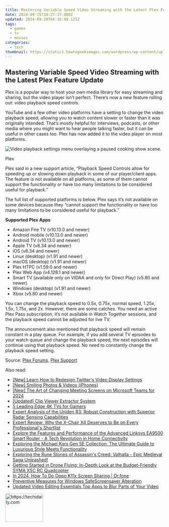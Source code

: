 ```yaml
---
title: Mastering Variable Speed Video Streaming with the Latest Plex Feature Update
date: 2024-09-15T18:27:37.886Z
updated: 2024-09-20T04:16:49.125Z
tags:
  - games
  - tv
  - movies
categories:
  - tech
thumbnail: https://static1.howtogeekimages.com/wordpress/wp-content/uploads/2024/02/plex-hero-image.jpg
---
```


## Mastering Variable Speed Video Streaming with the Latest Plex Feature Update

Plex is a popular way to host your own media library for easy streaming and sharing, but the video player isn’t perfect. There’s now a new feature rolling out: video playback speed controls.

 YouTube and a few other video platforms have a setting to change the video playback speed, allowing you to watch content slower or faster than it was originally intended. That’s mostly helpful for interviews, podcasts, or other media where you might want to hear people talking faster, but it can be useful in other cases too. Plex has now added it to the video player on most platforms.

![Video playback settings menu overlaying a paused cooking show scene.](https://static1.howtogeekimages.com/wordpress/wp-content/uploads/2024/05/cursor_and_-_arrested_development_-_s1_-_e2_-_and_canvas_in_cs-team_-_plex_-_slack.png) 

Plex

 Plex said in a new support article, “Playback Speed Controls allow for speeding up or slowing down playback in some of our player/client apps. The feature is not available on all platforms, as some of them cannot support the functionality or have too many limitations to be considered useful for playback.”

 The full list of supported platforms is below. Plex says it’s not available on some devices because they “cannot support the functionality or have too many limitations to be considered useful for playback.”

**Supported Plex Apps** 

* Amazon Fire TV (v10.13.0 and newer)
* Android mobile (v10.13.0 and newer)
* Android TV (v10.13.0 and newer)
* Apple TV (v8.34 and newer)
* iOS (v8.34 and newer)
* Linux (desktop) (v1.91 and newer)
* macOS (desktop) (v1.91 and newer)
* Plex HTPC (v1.59.0 and newer)
* Plex Web App (v4.128.1 and newer)
* Smart TV (available only on VIDAA and only for Direct Play) (v5.80 and newer)
* Windows (desktop) (v1.91 and newer)
* Xbox (v5.80 and newer)

 You can change the playback speed to 0.5x, 0.75x, normal speed, 1.25x, 1.5x, 1.75x, and 2x. However, there are some catches. You need an active Plex Pass subscription, it’s not available in Watch Together sessions, and the playback speed cannot be adjusted for live TV.

 The announcement also mentioned that playback speed will remain constant in a play queue. For example, if you add several TV episodes to your watch queue and change the playback speed, the next episodes will continue using that playback speed. No need to constantly change the playback speed setting.

 Source: [Plex Forums](https://forums.plex.tv/t/video-playback-speed-controls/877681), [Plex Support](https://support.plex.tv/articles/video-playback-speed-controls/)

<ins class="adsbygoogle"
     style="display:block"
     data-ad-format="autorelaxed"
     data-ad-client="ca-pub-7571918770474297"
     data-ad-slot="1223367746"></ins>

<ins class="adsbygoogle"
     style="display:block"
     data-ad-client="ca-pub-7571918770474297"
     data-ad-slot="8358498916"
     data-ad-format="auto"
     data-full-width-responsive="true"></ins>

<span class="atpl-alsoreadstyle">Also read:</span>
<div><ul>
<li><a href="https://twitter-videos.techidaily.com/new-learn-how-to-redesign-twitters-video-display-settings/"><u>[New] Learn How to Redesign Twitter's Video Display Settings</u></a></li>
<li><a href="https://extra-support.techidaily.com/new-smiling-photos-and-videos-iphones/"><u>[New] Smiling Photos & Videos (iPhones)</u></a></li>
<li><a href="https://screen-mirroring-recording.techidaily.com/new-the-art-of-changing-meeting-screens-on-microsoft-teams-for-2024/"><u>[New] The Art of Changing Meeting Screens on Microsoft Teams for 2024</u></a></li>
<li><a href="https://screen-video-capture.techidaily.com/updated-clip-viewer-extractor-system/"><u>[Updated] Clip Viewer Extractor System</u></a></li>
<li><a href="https://fox-hovers.techidaily.com/5-leading-edge-4k-tvs-for-gamers/"><u>5 Leading Edge 4K TVs for Gamers</u></a></li>
<li><a href="https://buynow-help.techidaily.com/expert-analysis-of-the-uniden-r3-robust-construction-with-superior-radar-sensing-capabilities/"><u>Expert Analysis of the Uniden R3: Robust Construction with Superior Radar Sensing Capabilities</u></a></li>
<li><a href="https://buynow-help.techidaily.com/expert-review-why-the-x-chair-x4-deserves-to-be-on-every-professionals-shortlist/"><u>Expert Review: Why the X-Chair X4 Deserves to Be on Every Professional's Shortlist</u></a></li>
<li><a href="https://buynow-help.techidaily.com/explore-the-features-and-performance-of-the-advanced-linksys-ea9500-smart-router-a-tech-revolution-in-home-connectivity/"><u>Explore the Features and Performance of the Advanced Linksys EA9500 Smart Router - A Tech Revolution in Home Connectivity</u></a></li>
<li><a href="https://buynow-help.techidaily.com/exploring-the-michael-kors-gen-5e-collection-the-ultimate-guide-to-luxurious-style-meets-functionality/"><u>Exploring the Michael Kors Gen 5E Collection: The Ultimate Guide to Luxurious Style Meets Functionality</u></a></li>
<li><a href="https://buynow-help.techidaily.com/exploring-the-rune-stones-of-assassins-creed-valhalla-epic-medieval-saga-unleashed/"><u>Exploring the Rune Stones of Assassin's Creed: Valhalla - Epic Medieval Saga Unleashed!</u></a></li>
<li><a href="https://buynow-help.techidaily.com/getting-started-in-drone-flying-in-depth-look-at-the-budget-friendly-syma-x5c-rc-quadcopter/"><u>Getting Started in Drone Flying: In-Depth Look at the Budget-Friendly SYMA X5C RC Quadcopter</u></a></li>
<li><a href="https://screen-mirror.techidaily.com/in-2024-how-to-do-oppo-k11x-screen-sharing-drfone-by-drfone-android/"><u>In 2024, How To Do Oppo K11x Screen Sharing | Dr.fone</u></a></li>
<li><a href="https://win11.techidaily.com/preventive-measures-for-windows-safescreensaver-alteration/"><u>Preventive Measures for Windows SafeScreensaver Alteration</u></a></li>
<li><a href="https://ai-video-apps.techidaily.com/updated-video-editing-essentials-top-apps-to-blur-parts-of-your-video/"><u>Updated Video Editing Essentials Top Apps to Blur Parts of Your Video</u></a></li>
</ul></div>

<!-- affiliate ads begin -->
<a href="https://bluettide.pxf.io/c/5597632/2141684/17092" target="_top" id="2141684">
  <img src="//a.impactradius-go.com/display-ad/17092-2141684" border="0" alt="https://techidaily.com" width="120" height="90"/>
</a>
<img height="0" width="0" src="https://bluettide.pxf.io/i/5597632/2141684/17092" style="position:absolute;visibility:hidden;" border="0" />
<!-- affiliate ads end -->

